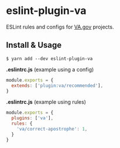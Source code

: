 # eslint-plugin-va

ESLint rules and configs for [VA.gov](https://www.va.gov/) projects.

## Install & Usage

```
$ yarn add --dev eslint-plugin-va
```

**.eslintrc.js** (example using a config)

```js
module.exports = {
  extends: ['plugin:va/recommended'],
}
```

**.eslintrc.js** (example using rules)

```js
module.exports = {
  plugins: ['va'],
  rules: {
    'va/correct-apostrophe': 1,
  }
}
```
